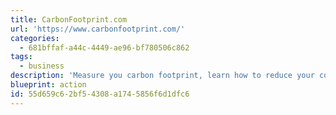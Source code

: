 ```yaml
---
title: CarbonFootprint.com
url: 'https://www.carbonfootprint.com/'
categories:
  - 681bffaf-a44c-4449-ae96-bf780506c862
tags:
  - business
description: 'Measure you carbon footprint, learn how to reduce your consumption, offset your impact, communicate, and comply.'
blueprint: action
id: 55d659c6-2bf5-4308-a174-5856f6d1dfc6
---
```

